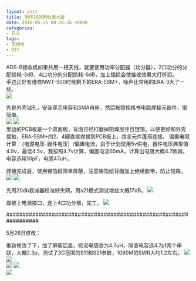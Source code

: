 ```yaml
---
layout: post
title: 制作1090MHz放大器
date: 2016-05-25 08:36:36 +0800
categories:
- 日志
tags:
- 无线电
- DIY
---
```


ADS-B接收机如果共用一根天线，就要使用功率分配器（功分器），2口功分的分配损耗-3dB，4口功分的分配损耗-6dB，加上插损会使接收效果大打折扣。    
手边正好有维修NWT-500时候剩下的ERA-5SM+，噪声比常用的ERA-3大了一些。        
![](http://i1328.photobucket.com/albums/w532/xwlogic/1_zpslcomfgcq.jpg)

先是外壳钻孔，安装穿芯电容和SMA母座，然后按照规格书电路焊接元器件，很简单。    
![](http://i1328.photobucket.com/albums/w532/xwlogic/2_zpsqcgompjj.jpg)
![](http://i1328.photobucket.com/albums/w532/xwlogic/IMG_4567_zpsvxpq9vwv.jpg)    
里边的PCB板是一个双面板，背面已经打磨掉阻焊层并且镀锡，以便更好和外壳接触，ERA-5SM+的2、4脚直接焊接到PCB板上，其余元件篷搭连接。
偏置电阻计算：（电源电压-器件电压）/偏置电流，由于计划使用5v供电，器件电压典型值4.9v，最低4.5v，我按照4.7v计算，偏置电流65mA，计算出电阻大概4.7欧姆。电容选用10pF，电感47uH。

焊接完成后，使用锡箔纸简单屏蔽，注意锡箔纸背面加上绝缘胶带，防止短路。
![](http://i1328.photobucket.com/albums/w532/xwlogic/IMG_4571_zpsvjbqokya.jpg) 
![](http://i1328.photobucket.com/albums/w532/xwlogic/IMG_4570_zpsk674xkld.jpg)     

先用20db衰减器校准好失网，用s21模式测试增益大概17dB。
![](http://i1328.photobucket.com/albums/w532/xwlogic/S21_16_06_06%2010_00_19_zpsugrg4vny.png)     

焊接上电源接口，连上4口功分器，完工。
![](http://i1328.photobucket.com/albums/w532/xwlogic/IMG_4572_zpsrilytsw6.jpg)     

##################################################################


5月26日修改：

重新修改了下，加了屏蔽铝盖，扼流电感改为4.7uH，隔直电容选4.7pf两个串联，大概2.3p，测试了3G范围的S11和S21参数，1090M的SWR大约1.2左右。
![](http://i1328.photobucket.com/albums/w532/xwlogic/IMG_4573_zpsugvr7vnd.jpg) 
![](http://i1328.photobucket.com/albums/w532/xwlogic/IMG_4574_zpsayog3erk.jpg)     
![](http://i1328.photobucket.com/albums/w532/xwlogic/S21_16_05_26%2012_43_22_zpsyhz0qxtq.png) 
![](http://i1328.photobucket.com/albums/w532/xwlogic/S11_Loss_16_05_26%2012_37_19_zpskqzeghnu.png)     
![](http://i1328.photobucket.com/albums/w532/xwlogic/S11_VSWR_16_05_26%2012_37_09_zpslaawky4j.png)     

